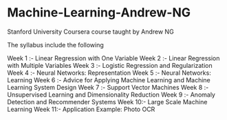 # Machine-Learning-Andrew-NG
Stanford University Coursera course taught by Andrew NG

The syllabus include the following

Week 1 :- Linear Regression with One Variable
Week 2 :- Linear Regression with Multiple Variables
Week 3 :- Logistic Regression and Regularization
Week 4 :- Neural Networks: Representation
Week 5 :- Neural Networks: Learning
Week 6 :- Advice for Applying Machine Learning and Machine Learning System Design
Week 7 :- Support Vector Machines
Week 8 :- Unsupervised Learning and Dimensionality Reduction
Week 9 :- Anomaly Detection and Recommender Systems
Week 10:- Large Scale Machine Learning
Week 11:- Application Example: Photo OCR
